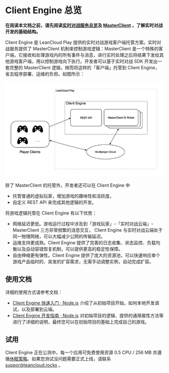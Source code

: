 # Client Engine 总览

**在阅读本文档之前，请先阅读[实时对战服务总览](multiplayer.html)及 [MasterClient](multiplayer.html#相关概念) ，了解实时对战开发的基础结构。**

Client Engine 是 LeanCloud Play 提供的实时对战游戏客户端托管方案。实时对战服务提供了 MasterClient 机制来控制游戏逻辑：MasterClient 是一个特殊的客户端，它接收和处理游戏内的所有事件与消息，进行实时处理之后将结果下发给其他游戏客户端，用以控制游戏向下执行。开发者可以基于实时对战 SDK 开发出一套完整的 MasterClient 逻辑，继而将这样的「客户端」托管到 Client Engine，省去程序部署、运维的负担。如图所示：

![image](images/client-engine-structure.png)

除了 MasterClient 的托管外，开发者还可以在 Client Engine 中

* 托管普通的虚拟玩家，增加游戏的趣味性和活跃度。
* 自定义 REST API 来完成其他逻辑的开发。

将游戏逻辑托管在 Client Engine 有以下优势：

* 网络延迟更低。游戏运行过程中涉及到「游戏玩家」-「实时对战云端」- MasterClient 三方非常频繁的消息交互， Client Engine 与实时对战云端处于同一物理网络，可以大幅减少公网的传输延迟。
* 运维支持更成熟。Client Engine 提供了完善的日志收集、状态监控、负载均衡以及自动容错恢复机制，可以提供更高的稳定性保障。
* 自由伸缩更有弹性。Client Engine 提供了庞大的资源池，可以快速响应单个游戏产品临时的、突发的扩容需求，无需手动调整实例，自动完成扩容。

## 使用文档

详细的使用方式请参考文档：

* [Client Engine 快速入门 · Node.js](client-engine-quick-start-node.html) 介绍了从初始项目开始，如何本地开发调试，以及部署到云端。
* [Client Engine 开发指南 · Node.js](client-engine-guide-node.html) 对初始项目的逻辑、提供的通用属性方法等进行了详细的说明，最终您可以在初始项目的基础上完成自己的游戏。

## 试用

Client Engine 正在公测中，每一个应用可免费使用资源 0.5 CPU / 256 MB 并遵循[休眠策略](leanengine_plan.html#休眠策略)。如果您测试没问题需要正式上线，请联系 suppor@leancloud.rocks 。
